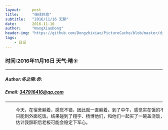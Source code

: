 ```yaml
---
layout:     post
title:      "继续休息"
subtitle:   "2016/11/16 无聊"
date:       2016-11-16
author:     "WangXiaoDong"
header-img: "https://github.com/Dongzhixiao/PictureCache/blob/master/diaryPic/20161116.jpg?raw=true"
tags:
    - 日记
---
```


### 时间:2016年11月16日 天气:晴:sunny:
-----
#####   Author:冬之晓::angry::
#####   Email: 347916416@qq.com
----------

<pre>
    今天，在宿舍躺着，感觉不错，因此就一直躺着。到了中午，感觉实在饿的不行，就又泡了一袋面。最后到了晚上，发现宿舍没面了，
    只能到外面吃饭。结果碰到了翔宇、杨博他们，和他们一起买了一碗盖浇饭，带回宿舍吃，他们最近也是比较清闲，
    估计我辞职后老板可能会稳定下军心。
</pre>